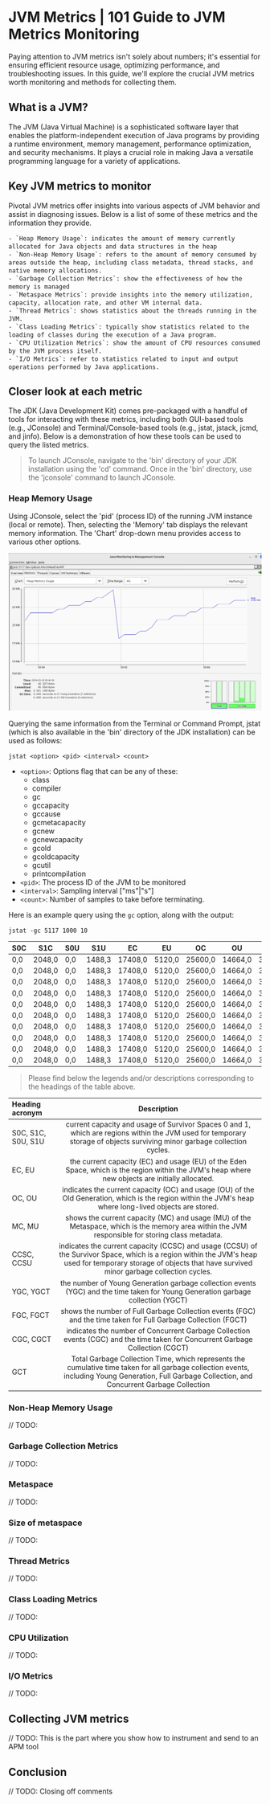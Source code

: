 # JVM Metrics | 101 Guide to JVM Metrics Monitoring
Paying attention to JVM metrics isn't solely about numbers; it's essential for ensuring efficient resource usage, optimizing performance, and troubleshooting issues. In this guide, we'll explore the crucial JVM metrics worth monitoring and methods for collecting them.

## What is a JVM?
The JVM (Java Virtual Machine) is a sophisticated software layer that enables the platform-independent execution of Java programs by providing a runtime environment, memory management, performance optimization, and security mechanisms. It plays a crucial role in making Java a versatile programming language for a variety of applications.

## Key JVM metrics to monitor
Pivotal JVM metrics offer insights into various aspects of JVM behavior and assist in diagnosing issues. Below is a list of some of these metrics and the information they provide.

    - `Heap Memory Usage`: indicates the amount of memory currently allocated for Java objects and data structures in the heap
    - `Non-Heap Memory Usage`: refers to the amount of memory consumed by areas outside the heap, including class metadata, thread stacks, and native memory allocations.
    - `Garbage Collection Metrics`: show the effectiveness of how the memory is managed
    - `Metaspace Metrics`: provide insights into the memory utilization, capacity, allocation rate, and other VM internal data.
    - `Thread Metrics`: shows statistics about the threads running in the JVM.
    - `Class Loading Metrics`: typically show statistics related to the loading of classes during the execution of a Java program.
    - `CPU Utilization Metrics`: show the amount of CPU resources consumed by the JVM process itself.
    - `I/O Metrics`: refer to statistics related to input and output operations performed by Java applications.

## Closer look at each metric
The JDK (Java Development Kit) comes pre-packaged with a handful of tools for interacting with these metrics, including both GUI-based tools (e.g., JConsole) and Terminal/Console-based tools (e.g., jstat, jstack, jcmd, and jinfo). Below is a demonstration of how these tools can be used to query the listed metrics.

> To launch JConsole, navigate to the 'bin' directory of your JDK installation using the 'cd' command. Once in the 'bin' directory, use the 'jconsole' command to launch JConsole.

### Heap Memory Usage
Using JConsole, select the 'pid' (process ID) of the running JVM instance (local or remote). Then, selecting the 'Memory' tab displays the relevant memory information. The 'Chart' drop-down menu provides access to various other options.

![Heap Memory usage as shown on JConsole](/JConsole_Memory_View.png)

Querying the same information from the Terminal or Command Prompt, jstat (which is also available in the 'bin' directory of the JDK installation) can be used as follows:

```
jstat <option> <pid> <interval> <count>
```

- `<option>`: Options flag that can be any of these:
  - class
  - compiler
  - gc
  - gccapacity
  - gccause
  - gcmetacapacity
  - gcnew
  - gcnewcapacity
  - gcold
  - gcoldcapacity
  - gcutil
  - printcompilation
- `<pid>`: The process ID of the JVM to be monitored
- `<interval>`: Sampling interval ["ms"|"s"]
- `<count>`: Number of samples to take before terminating.

Here is an example query using the `gc` option, along with the output:

```
jstat -gc 5117 1000 10
```

|S0C | S1C    | S0U | S1U    | EC      | EU     | OC      | OU      | MC      | MU      | CCSC   | CCSU   | YGC | YGCT  | FGC| FGCT  | CGC | CGCT  | GCT   |
|----|--------|-----|--------|---------|--------|---------|---------|---------|---------|--------|--------|-----|-------|----|-------|-----|-------|-------|
|0,0 | 2048,0 | 0,0 | 1488,3 | 17408,0 | 5120,0 | 25600,0 | 14664,0 | 34496,0 | 33846,7 | 4480,0 | 4175,2 | 8   | 0,043 | 0  | 0,000 | 2   | 0,002 | 0,046 |
|0,0 | 2048,0 | 0,0 | 1488,3 | 17408,0 | 5120,0 | 25600,0 | 14664,0 | 34496,0 | 33846,7 | 4480,0 | 4175,2 | 8   | 0,043 | 0  | 0,000 | 2   | 0,002 | 0,046 |
|0,0 | 2048,0 | 0,0 | 1488,3 | 17408,0 | 5120,0 | 25600,0 | 14664,0 | 34496,0 | 33846,7 | 4480,0 | 4175,2 | 8   | 0,043 | 0  | 0,000 | 2   | 0,002 | 0,046 |
|0,0 | 2048,0 | 0,0 | 1488,3 | 17408,0 | 5120,0 | 25600,0 | 14664,0 | 34496,0 | 33846,7 | 4480,0 | 4175,2 | 8   | 0,043 | 0  | 0,000 | 2   | 0,002 | 0,046 |
|0,0 | 2048,0 | 0,0 | 1488,3 | 17408,0 | 5120,0 | 25600,0 | 14664,0 | 34496,0 | 33846,7 | 4480,0 | 4175,2 | 8   | 0,043 | 0  | 0,000 | 2   | 0,002 | 0,046 |
|0,0 | 2048,0 | 0,0 | 1488,3 | 17408,0 | 5120,0 | 25600,0 | 14664,0 | 34496,0 | 33846,7 | 4480,0 | 4175,2 | 8   | 0,043 | 0  | 0,000 | 2   | 0,002 | 0,046 |
|0,0 | 2048,0 | 0,0 | 1488,3 | 17408,0 | 5120,0 | 25600,0 | 14664,0 | 34496,0 | 33846,7 | 4480,0 | 4175,2 | 8   | 0,043 | 0  | 0,000 | 2   | 0,002 | 0,046 |
|0,0 | 2048,0 | 0,0 | 1488,3 | 17408,0 | 5120,0 | 25600,0 | 14664,0 | 34496,0 | 33846,7 | 4480,0 | 4175,2 | 8   | 0,043 | 0  | 0,000 | 2   | 0,002 | 0,046 |
|0,0 | 2048,0 | 0,0 | 1488,3 | 17408,0 | 5120,0 | 25600,0 | 14664,0 | 34496,0 | 33846,7 | 4480,0 | 4175,2 | 8   | 0,043 | 0  | 0,000 | 2   | 0,002 | 0,046 |
|0,0 | 2048,0 | 0,0 | 1488,3 | 17408,0 | 5120,0 | 25600,0 | 14664,0 | 34496,0 | 33846,7 | 4480,0 | 4175,2 | 8   | 0,043 | 0  | 0,000 | 2   | 0,002 | 0,046 |


> Please find below the legends and/or descriptions corresponding to the headings of the table above.


| Heading acronym    | Description |
| :---               |    :----:   |
| S0C, S1C, S0U, S1U | current capacity and usage of Survivor Spaces 0 and 1, which are regions within the JVM used for temporary storage of objects surviving minor garbage collection cycles. |
| EC, EU             | the current capacity (EC) and usage (EU) of the Eden Space, which is the region within the JVM's heap where new objects are initially allocated. |
| OC, OU             | indicates the current capacity (OC) and usage (OU) of the Old Generation, which is the region within the JVM's heap where long-lived objects are stored. |
| MC, MU             |  shows the current capacity (MC) and usage (MU) of the Metaspace, which is the memory area within the JVM responsible for storing class metadata. |
| CCSC, CCSU         | indicates the current capacity (CCSC) and usage (CCSU) of the Survivor Space, which is a region within the JVM's heap used for temporary storage of objects that have survived minor garbage collection cycles. |
| YGC, YGCT          | the number of Young Generation garbage collection events (YGC) and the time taken for Young Generation garbage collection (YGCT) |
| FGC, FGCT          | shows the number of Full Garbage Collection events (FGC) and the time taken for Full Garbage Collection (FGCT) |
| CGC, CGCT          | indicates the number of Concurrent Garbage Collection events (CGC) and the time taken for Concurrent Garbage Collection (CGCT) |
| GCT                | Total Garbage Collection Time, which represents the cumulative time taken for all garbage collection events, including Young Generation, Full Garbage Collection, and Concurrent Garbage Collection |

### Non-Heap Memory Usage
// TODO:

### Garbage Collection Metrics
// TODO:

### Metaspace
// TODO:

### Size of metaspace
// TODO:

### Thread Metrics
// TODO:

### Class Loading Metrics
// TODO:

### CPU Utilization
// TODO:

### I/O Metrics
// TODO:

## Collecting JVM metrics
// TODO: This is the part where you show how to instrument and send to an APM tool

## Conclusion
// TODO: Closing off comments